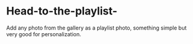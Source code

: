# Head-to-the-playlist-
Add any photo from the gallery as a playlist photo, something simple but very good for personalization.
